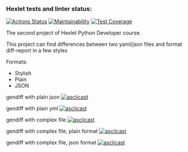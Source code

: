 ### Hexlet tests and linter status:
[![Actions Status](https://github.com/CaptainCollie/python-project-lvl2/workflows/hexlet-check/badge.svg)](https://github.com/CaptainCollie/python-project-lvl2/actions)
[![Maintainability](https://api.codeclimate.com/v1/badges/a6cf5cb7977a0f24108d/maintainability)](https://codeclimate.com/github/CaptainCollie/python-project-lvl2_1/maintainability)
[![Test Coverage](https://api.codeclimate.com/v1/badges/a6cf5cb7977a0f24108d/test_coverage)](https://codeclimate.com/github/CaptainCollie/python-project-lvl2_1/test_coverage)

The second project of Hexlet Python Developer course.

This project can find differences between two yaml/json files and format diff-report in a few styles

Formats:
- Stylish
- Plain
- JSON

gendiff with plain json
[![asciicast](https://asciinema.org/a/0xTC6zEbca26XXD9MSLfdWKXc.svg)](https://asciinema.org/a/0xTC6zEbca26XXD9MSLfdWKXc)

gendiff with plain yml
[![asciicast](https://asciinema.org/a/s277eWSchWBjWypx5gyRapXwP.svg)](https://asciinema.org/a/s277eWSchWBjWypx5gyRapXwP)

gendiff with complex file
[![asciicast](https://asciinema.org/a/E4Oz5brI1VwmJVsHrSeH7sTfq.svg)](https://asciinema.org/a/E4Oz5brI1VwmJVsHrSeH7sTfq)

gendiff with complex file, plain format
[![asciicast](https://asciinema.org/a/NBvYtXiyEZndRCAjBwSYh9iLa.svg)](https://asciinema.org/a/NBvYtXiyEZndRCAjBwSYh9iLa)

gendiff with complex file, json format
[![asciicast](https://asciinema.org/a/SstdVwga7W3y9tJBlYpVekmkw.svg)](https://asciinema.org/a/SstdVwga7W3y9tJBlYpVekmkw)